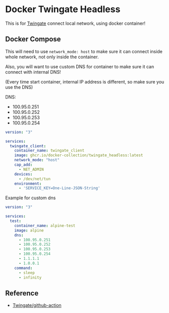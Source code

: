 # Docker Twingate Headless

This is for [Twingate][twingate] connect local network, using docker container!

## Docker Compose

This will need to use ``network_mode: host`` to make sure it can connect inside whole network, not only inside the container.

Also, you will want to use custom DNS for container to make sure it can connect with internal DNS!

(Every time start container, internal IP address is different, so make sure you use the DNS)

DNS:

- 100.95.0.251
- 100.95.0.252
- 100.95.0.253
- 100.95.0.254

```yml
version: "3"

services:
  twingate_client:
    container_name: twingate_client
    image: ghcr.io/docker-collection/twingate_headless:latest
    network_mode: "host"
    cap_add:
      - NET_ADMIN
    devices:
      - /dev/net/tun
    environment:
      - 'SERVICE_KEY=One-Line-JSON-String'
```

Example for custom dns

```yml
version: "3"

services:
  test:
    container_name: alpine-test
    image: alpine
    dns:
      - 100.95.0.251
      - 100.95.0.252
      - 100.95.0.253
      - 100.95.0.254
      - 1.1.1.1
      - 1.0.0.1
    command:
      - sleep
      - infinity
```

## Reference

- [Twingate/github-action][twingate-action]

[twingate]: https://twingate.com/
[twingate-action]: https://github.com/Twingate/github-action
